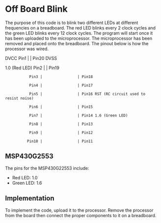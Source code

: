 # Off Board Blink
The purpose of this code is to blink two different LEDs at different frequencies on a breadboard. The red LED blinks every 2 clock cycles and the green LED blinks every 12 clock cycles. The program will start once it has been uploaded to the microprocessor. The microprocessor has been removed and placed onto the breadboard. The pinout below is how the processor was wired.

                     
 DVCC          Pin1 |                | Pin20 DVSS
 
1.0 (Red LED)  Pin2 |                | Pin19

               Pin3 |                | Pin18
               
               Pin4 |                | Pin17
               
               Pin5 |                | Pin16 RST (RC circuit used to resist noise)
               
               Pin6 |                | Pin15
               
               Pin7 |                | Pin14 1.6 (Green LED)
               
               Pin8 |                | Pin13
               
               Pin9 |                | Pin12
               
              Pin10 |                | Pin11
              
              

## MSP430G2553
The pins for the MSP430G22553 include:
* Red LED: 1.0
* Green LED: 1.6


## Implementation
To implement the code, upload it to the processor. Remove the processor from the board then connect the proper components to it on a breadboard.
